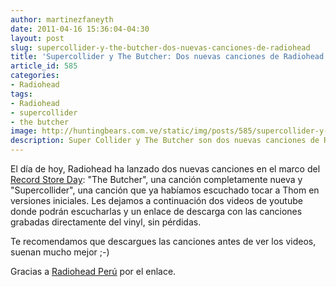 ```yaml
---
author: martinezfaneyth
date: 2011-04-16 15:36:04-04:30
layout: post
slug: supercollider-y-the-butcher-dos-nuevas-canciones-de-radiohead
title: 'Supercollider y The Butcher: Dos nuevas canciones de Radiohead'
article_id: 585
categories:
- Radiohead
tags:
- Radiohead
- supercollider
- the butcher
image: http://huntingbears.com.ve/static/img/posts/585/supercollider-y-the-butcher-dos-nuevas-canciones-de-radiohead__1.jpg
description: Super Collider y The Butcher son dos nuevas canciones de Radiohead.
---
```


El día de hoy, Radiohead ha lanzado dos nuevas canciones en el marco del [Record Store Day](http://en.wikipedia.org/wiki/Record_Store_Day): "The Butcher", una canción completamente nueva y "Supercollider", una canción que ya habíamos escuchado tocar a Thom en versiones iniciales. Les dejamos a continuación dos videos de youtube donde podrán escucharlas y un enlace de descarga con las canciones grabadas directamente del vinyl, sin pérdidas.

Te recomendamos que descargues las canciones antes de ver los videos, suenan mucho mejor ;-)

Gracias a [Radiohead Perú](http://www.facebook.com/radioheadperu) por el enlace.

<span class="youtube" data-youtube-id="aXeMfqQo8-0"></span>
<span class="youtube" data-youtube-id="v78VkeaLipU"></span>
